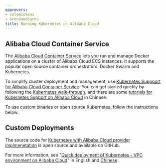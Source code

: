 ```yaml
---
approvers:
- colemickens
- brendandburns
title: Running Kubernetes on Alibaba Cloud
---
```


## Alibaba Cloud Container Service

The [Alibaba Cloud Container Service](https://www.aliyun.com/product/containerservice) lets you run and manage Docker applications on a cluster of Alibaba Cloud ECS instances. It supports the popular open source container orchestrators: Docker Swarm and Kubernetes.

To simplify cluster deployment and management, use [Kubernetes Suppport for Alibaba Cloud Container Service](https://www.aliyun.com/solution/kubernetes/). You can get started quickly by following the [Kubernetes walk-through](https://help.aliyun.com/document_detail/53751.html), and there are some [tutorials for Kubernetes Support on Alibaba Cloud](https://yq.aliyun.com/teams/11/type_blog-cid_200-page_1) in Chinese. 

To use custom binaries or open source Kubernetes, follow the instructions below.

## Custom Deployments

The source code for [Kubernetes with Alibaba Cloud provider implmenetation](https://github.com/AliyunContainerService/kubernetes) is open source and available on GitHub.

For more information, see "[Quick deployment of Kubernetes - VPC environment on Alibaba Cloud](https://www.alibabacloud.com/forum/read-830)" in English and [Chinese](https://yq.aliyun.com/articles/66474).
